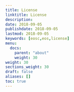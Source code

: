 ```yaml
---
title: License
linktitle: License
description:
date: 2018-09-05
publishdate: 2018-09-05
lastmod: 2018-09-05
keywords: [eosc,eos,license]
menu:
  docs:
    parent: "about"
    weight: 30
weight: 30
sections_weight: 30
draft: false
aliases: []
toc: true
---
```


